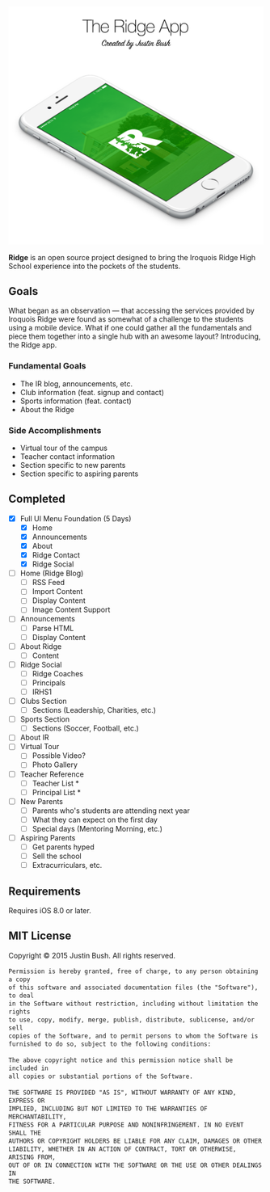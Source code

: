 <img src="Cover.png" width="860" />

<b>Ridge</b> is an open source project designed to bring the Iroquois Ridge High School experience into the pockets of the students.

## Goals
What began as an observation — that accessing the services provided by Iroquois Ridge were found as somewhat of a challenge to the students using a mobile device. What if one could gather all the fundamentals and piece them together into a single hub with an awesome layout? Introducing, the Ridge app.

### Fundamental Goals
- The IR blog, announcements, etc.
- Club information (feat. signup and contact)
- Sports information (feat. contact)
- About the Ridge

### Side Accomplishments
- Virtual tour of the campus
- Teacher contact information
- Section specific to new parents
- Section specific to aspiring parents

## Completed
- [x] Full UI Menu Foundation (5 Days)
    - [x] Home
    - [x] Announcements
    - [x] About
    - [x] Ridge Contact
    - [x] Ridge Social
- [ ] Home (Ridge Blog)
    - [ ] RSS Feed
    - [ ] Import Content
    - [ ] Display Content
    - [ ] Image Content Support
- [ ] Announcements
    - [ ] Parse HTML
    - [ ] Display Content
- [ ] About Ridge
    - [ ] Content
- [ ] Ridge Social
    - [ ] Ridge Coaches
    - [ ] Principals
    - [ ] IRHS1
- [ ] Clubs Section
    - [ ] Sections (Leadership, Charities, etc.)
- [ ] Sports Section
    - [ ] Sections (Soccer, Football, etc.)
- [ ] About IR
- [ ] Virtual Tour
    - [ ] Possible Video?
    - [ ] Photo Gallery
- [ ] Teacher Reference
    - [ ] Teacher List *
    - [ ] Principal List *
- [ ] New Parents
    - [ ] Parents who's students are attending next year
    - [ ] What they can expect on the first day
    - [ ] Special days (Mentoring Morning, etc.)
- [ ] Aspiring Parents
    - [ ] Get parents hyped
    - [ ] Sell the school
    - [ ] Extracurriculars, etc.

## Requirements
Requires iOS 8.0 or later.

## MIT License

Copyright © 2015 Justin Bush. All rights reserved.

```
Permission is hereby granted, free of charge, to any person obtaining a copy
of this software and associated documentation files (the "Software"), to deal
in the Software without restriction, including without limitation the rights
to use, copy, modify, merge, publish, distribute, sublicense, and/or sell
copies of the Software, and to permit persons to whom the Software is
furnished to do so, subject to the following conditions:

The above copyright notice and this permission notice shall be included in
all copies or substantial portions of the Software.

THE SOFTWARE IS PROVIDED "AS IS", WITHOUT WARRANTY OF ANY KIND, EXPRESS OR
IMPLIED, INCLUDING BUT NOT LIMITED TO THE WARRANTIES OF MERCHANTABILITY,
FITNESS FOR A PARTICULAR PURPOSE AND NONINFRINGEMENT. IN NO EVENT SHALL THE
AUTHORS OR COPYRIGHT HOLDERS BE LIABLE FOR ANY CLAIM, DAMAGES OR OTHER
LIABILITY, WHETHER IN AN ACTION OF CONTRACT, TORT OR OTHERWISE, ARISING FROM,
OUT OF OR IN CONNECTION WITH THE SOFTWARE OR THE USE OR OTHER DEALINGS IN
THE SOFTWARE.
```
